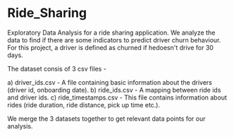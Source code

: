 # Ride_Sharing
Exploratory Data Analysis for a ride sharing application. We analyze the data to find if there are some indicators to predict driver churn behaviour. For this project, a driver is defined as churned if hedoesn't drive for 30 days.

The dataset consis of 3 csv files - 

a) driver_ids.csv - A file containing basic information about the drivers (driver id, onboarding date).
b) ride_ids.csv - A mapping between ride ids and driver ids.
c) ride_timestamps.csv - This file contains information about rides (ride duration, ride distance, pick up time etc.).

We merge the 3 datasets together to get relevant data points for our analysis.
